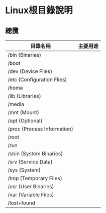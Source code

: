 # Linux根目錄說明
## 總攬

|目錄名稱|主要用途|
|-----|-----|
|/bin (Binaries)||
|/boot||
|/dev (Device Files)||
|/etc (Configuration Files)||
|/home||
|/lib (Libraries)||
|/media||
|/mnt (Mount)||
|/opt (Optional)||
|/proc (Process Information)||
|/root||
|/run||
|/sbin (System Binaries)||
|/srv (Service Data)||
|/sys (System)||
|/tmp (Temporary Files)||
|/usr (User Binaries)||
|/var (Variable Files)||
|/lost+found||

